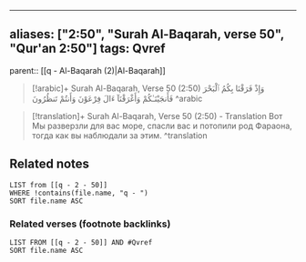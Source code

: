 
---
aliases: ["2:50", "Surah Al-Baqarah, verse 50", "Qur'an 2:50"]
tags: Qvref
---

parent:: [[q - Al-Baqarah (2)|Al-Baqarah]]

> [!arabic]+ Surah Al-Baqarah, Verse 50 (2:50)
> <span class="quran-arabic">وَإِذْ فَرَقْنَا بِكُمُ ٱلْبَحْرَ فَأَنجَيْنَـٰكُمْ وَأَغْرَقْنَآ ءَالَ فِرْعَوْنَ وَأَنتُمْ تَنظُرُونَ</span>
^arabic

> [!translation]+ Surah Al-Baqarah, Verse 50 (2:50) - Translation
> Вот Мы разверзли для вас море, спасли вас и потопили род Фараона, тогда как вы наблюдали за этим.
^translation



## Related notes
```dataview
LIST from [[q - 2 - 50]]
WHERE !contains(file.name, "q - ")
SORT file.name ASC
```

### Related verses (footnote backlinks)
```dataview
LIST FROM [[q - 2 - 50]] AND #Qvref
SORT file.name ASC
```

